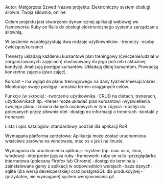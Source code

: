Autor: Małgorzata Szwed
Nazwa projektu: Elektroniczny system obsługi siłowni: Twoja siłownia, online 

Celem projektu jest stworzenie dynamicznej aplikacji webowej we frameworku Ruby on Rails do obsługi elektronicznego systemu zarządzania siłownią.

W systemie współegzystują dwa rodzaje użytkowników:
-trenerzy
-osoby ćwiczące/kursanci

Trenerzy układają każdemu kursantowi plan treningowy (ćwiczenie/udział w zorganizowanych zajęciach) dostosowany do jego potrzeb i aktualnej kondycji. Analizują postępy kursantów. Układają dietę kursantom. Prowadzą konkretne zajęcia (plan zajęć).

Kursant – ma wgląd do planu treningowego na dany tydzień/miesiąc/okres. Monitoruje swoje postępy i urealnia termin osiąganych celów.  

Funkcje (w skrócie):
-tworzenie użytkownika
-CRUD na dietach, trenerach, użytkownikach itp.
-trener może układać plan kursantowi
-wyświetlenia swojego planu
-zmiana danych osobowych w tym zdjęcia
-dostęp do polecanych przez siłownie diet
-dostęp do informacji o trenerach
-kontakt z trenerami 

Lista i opis katalogów: standardowy podział dla aplikacji RoR

Wymagana platforma sprzętowa: Aplikacja może zostać uruchomiona właściwie zarówno na windowsie, mac os x jak i na linuxie.

Wymagania do uruchomienia aplikacji:
-system (np. mac os x, linux, windows)
-interpreter języka ruby
-framework: ruby on rails
-przeglądarka internetowa (polecany Firefox lub Chrome)
-dostęp do terminala
-zainstalowane gemy z aplikacji w odpowiednich wersjach
-baza danych: sqlite (dla wersji developerskiej) oraz postgreSQL dla produkcyjnej
-(przydatne, nie wymagane) system wersjonowania git 